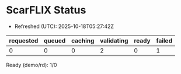 ﻿# ScarFLIX Status

* Refreshed (UTC): 2025-10-18T05:27:42Z

| requested | queued | caching | validating | ready | failed |
|-----------|--------|---------|------------|-------|--------|
| 0 | 0 | 0 | 2 | 0 | 1 |

Ready (demo/rd): 1/0
